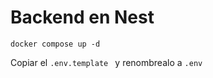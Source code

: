 # Backend en Nest

```
docker compose up -d
```

Copiar el ```.env.template ``` y renombrealo a ```.env```